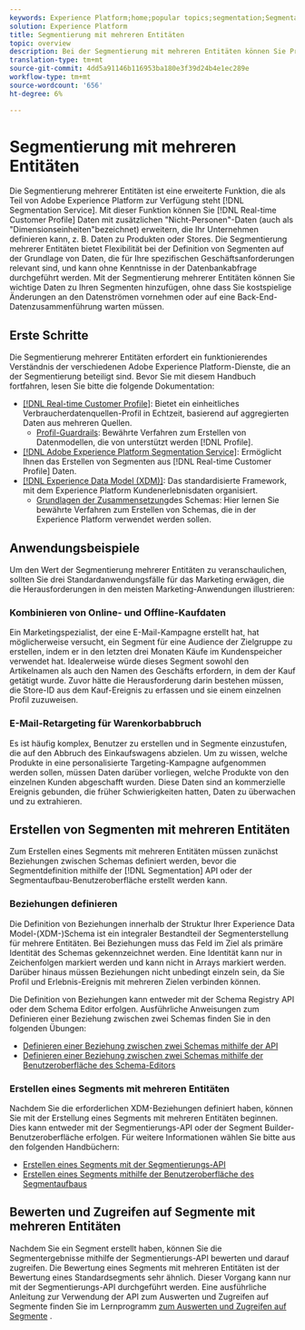 ```yaml
---
keywords: Experience Platform;home;popular topics;segmentation;Segmentation;segment service;segments;Segments;multi-entity;multi-entity segmentation;multi-entity segments;
solution: Experience Platform
title: Segmentierung mit mehreren Entitäten
topic: overview
description: Bei der Segmentierung mit mehreren Entitäten können Sie Profildaten um zusätzliche Daten erweitern, die auf Produkten, Geschäften oder anderen nicht-profilbasierten Klassen beruhen. Sobald eine Verbindung besteht, stehen Daten aus zusätzlichen Klassen zur Verfügung, so als wären sie im Profilschema nativ vorhanden.
translation-type: tm+mt
source-git-commit: 4dd5a91146b116953ba180e3f39d24b4e1ec289e
workflow-type: tm+mt
source-wordcount: '656'
ht-degree: 6%

---
```



# Segmentierung mit mehreren Entitäten

Die Segmentierung mehrerer Entitäten ist eine erweiterte Funktion, die als Teil von Adobe Experience Platform zur Verfügung steht [!DNL Segmentation Service]. Mit dieser Funktion können Sie [!DNL Real-time Customer Profile] Daten mit zusätzlichen &quot;Nicht-Personen&quot;-Daten (auch als &quot;Dimensionseinheiten&quot;bezeichnet) erweitern, die Ihr Unternehmen definieren kann, z. B. Daten zu Produkten oder Stores. Die Segmentierung mehrerer Entitäten bietet Flexibilität bei der Definition von Segmenten auf der Grundlage von Daten, die für Ihre spezifischen Geschäftsanforderungen relevant sind, und kann ohne Kenntnisse in der Datenbankabfrage durchgeführt werden. Mit der Segmentierung mehrerer Entitäten können Sie wichtige Daten zu Ihren Segmenten hinzufügen, ohne dass Sie kostspielige Änderungen an den Datenströmen vornehmen oder auf eine Back-End-Datenzusammenführung warten müssen.

## Erste Schritte

Die Segmentierung mehrerer Entitäten erfordert ein funktionierendes Verständnis der verschiedenen Adobe Experience Platform-Dienste, die an der Segmentierung beteiligt sind. Bevor Sie mit diesem Handbuch fortfahren, lesen Sie bitte die folgende Dokumentation:

* [[!DNL Real-time Customer Profile]](../profile/home.md): Bietet ein einheitliches Verbraucherdatenquellen-Profil in Echtzeit, basierend auf aggregierten Daten aus mehreren Quellen.
   * [Profil-Guardrails](../profile/guardrails.md): Bewährte Verfahren zum Erstellen von Datenmodellen, die von unterstützt werden [!DNL Profile].
* [[!DNL Adobe Experience Platform Segmentation Service]](./home.md): Ermöglicht Ihnen das Erstellen von Segmenten aus [!DNL Real-time Customer Profile] Daten.
* [[!DNL Experience Data Model (XDM)]](../xdm/home.md): Das standardisierte Framework, mit dem Experience Platform Kundenerlebnisdaten organisiert.
   * [Grundlagen der Zusammensetzung](../xdm/schema/composition.md#union)des Schemas: Hier lernen Sie bewährte Verfahren zum Erstellen von Schemas, die in der Experience Platform verwendet werden sollen.

## Anwendungsbeispiele

Um den Wert der Segmentierung mehrerer Entitäten zu veranschaulichen, sollten Sie drei Standardanwendungsfälle für das Marketing erwägen, die die Herausforderungen in den meisten Marketing-Anwendungen illustrieren:

### Kombinieren von Online- und Offline-Kaufdaten

Ein Marketingspezialist, der eine E-Mail-Kampagne erstellt hat, hat möglicherweise versucht, ein Segment für eine Audience der Zielgruppe zu erstellen, indem er in den letzten drei Monaten Käufe im Kundenspeicher verwendet hat. Idealerweise würde dieses Segment sowohl den Artikelnamen als auch den Namen des Geschäfts erfordern, in dem der Kauf getätigt wurde. Zuvor hätte die Herausforderung darin bestehen müssen, die Store-ID aus dem Kauf-Ereignis zu erfassen und sie einem einzelnen Profil zuzuweisen.

### E-Mail-Retargeting für Warenkorbabbruch

Es ist häufig komplex, Benutzer zu erstellen und in Segmente einzustufen, die auf den Abbruch des Einkaufswagens abzielen. Um zu wissen, welche Produkte in eine personalisierte Targeting-Kampagne aufgenommen werden sollen, müssen Daten darüber vorliegen, welche Produkte von den einzelnen Kunden abgeschafft wurden. Diese Daten sind an kommerzielle Ereignis gebunden, die früher Schwierigkeiten hatten, Daten zu überwachen und zu extrahieren.

## Erstellen von Segmenten mit mehreren Entitäten

Zum Erstellen eines Segments mit mehreren Entitäten müssen zunächst Beziehungen zwischen Schemas definiert werden, bevor die Segmentdefinition mithilfe der [!DNL Segmentation] API oder der Segmentaufbau-Benutzeroberfläche erstellt werden kann.

### Beziehungen definieren

Die Definition von Beziehungen innerhalb der Struktur Ihrer Experience Data Model-(XDM-)Schema ist ein integraler Bestandteil der Segmenterstellung für mehrere Entitäten. Bei Beziehungen muss das Feld im Ziel als primäre Identität des Schemas gekennzeichnet werden. Eine Identität kann nur in Zeichenfolgen markiert werden und kann nicht in Arrays markiert werden. Darüber hinaus müssen Beziehungen nicht unbedingt einzeln sein, da Sie Profil und Erlebnis-Ereignis mit mehreren Zielen verbinden können.

Die Definition von Beziehungen kann entweder mit der Schema Registry API oder dem Schema Editor erfolgen. Ausführliche Anweisungen zum Definieren einer Beziehung zwischen zwei Schemas finden Sie in den folgenden Übungen:

* [Definieren einer Beziehung zwischen zwei Schemas mithilfe der API](../xdm/tutorials/relationship-api.md)
* [Definieren einer Beziehung zwischen zwei Schemas mithilfe der Benutzeroberfläche des Schema-Editors](../xdm/tutorials/relationship-ui.md)

### Erstellen eines Segments mit mehreren Entitäten

Nachdem Sie die erforderlichen XDM-Beziehungen definiert haben, können Sie mit der Erstellung eines Segments mit mehreren Entitäten beginnen. Dies kann entweder mit der Segmentierungs-API oder der Segment Builder-Benutzeroberfläche erfolgen. Für weitere Informationen wählen Sie bitte aus den folgenden Handbüchern:

* [Erstellen eines Segments mit der Segmentierungs-API](./tutorials/create-a-segment.md)
* [Erstellen eines Segments mithilfe der Benutzeroberfläche des Segmentaufbaus](./ui/overview.md)

## Bewerten und Zugreifen auf Segmente mit mehreren Entitäten

Nachdem Sie ein Segment erstellt haben, können Sie die Segmentergebnisse mithilfe der Segmentierungs-API bewerten und darauf zugreifen. Die Bewertung eines Segments mit mehreren Entitäten ist der Bewertung eines Standardsegments sehr ähnlich. Dieser Vorgang kann nur mit der Segmentierungs-API durchgeführt werden. Eine ausführliche Anleitung zur Verwendung der API zum Auswerten und Zugreifen auf Segmente finden Sie im Lernprogramm [zum Auswerten und Zugreifen auf Segmente](./tutorials/evaluate-a-segment.md) .
